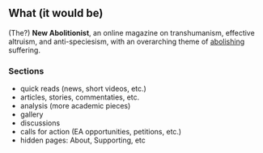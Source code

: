 ## What (it would be)
(The?) **New Abolitionist**, an online magazine on transhumanism, effective altruism, and anti-speciesism, with an overarching theme of [abolishing](https://www.hedweb.com/abolitionist-project/) suffering.

### Sections
- quick reads (news, short videos, etc.)
- articles, stories, commentaties, etc.
- analysis (more academic pieces)
- gallery
- discussions
- calls for action (EA opportunities, petitions, etc.)
- hidden pages: About, Supporting, etc
